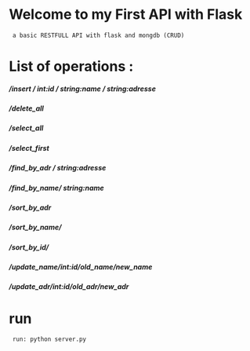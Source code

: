 
Welcome to my First API with Flask
==================================
     a basic RESTFULL API with flask and mongdb (CRUD)


List of operations :
==================================

##### /insert / int:id / string:name / string:adresse

##### /delete\_all

##### /select\_all

##### /select\_first

##### /find\_by\_adr / string:adresse

##### /find\_by\_name/ string:name

##### /sort\_by\_adr

##### /sort\_by\_name/

##### /sort\_by\_id/

##### /update\_name/int:id/old\_name/new\_name

##### /update\_adr/int:id/old\_adr/new\_adr
run
===
     run: python server.py

